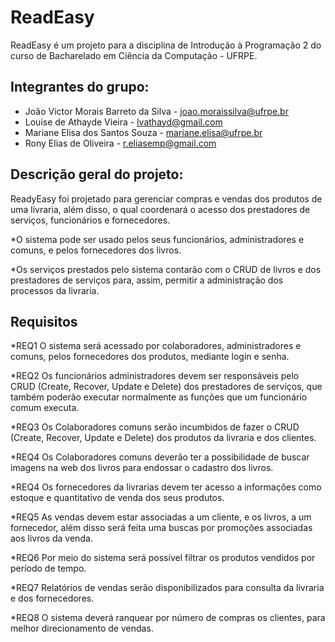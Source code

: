 # ReadEasy 

ReadEasy é um projeto para a disciplina de Introdução à Programação 2 do curso de Bacharelado em Ciência da Computação - UFRPE.

## Integrantes do grupo:

- João Victor Morais Barreto da Silva - joao.moraissilva@ufrpe.br
- Louise de Athayde Vieira - lvathayd@gmail.com
- Mariane Elisa dos Santos Souza - mariane.elisa@ufrpe.br
- Rony Elias de Oliveira - r.eliasemp@gmail.com

## Descrição geral do projeto:

ReadyEasy foi projetado para gerenciar compras e vendas dos produtos de uma livraria, além disso, o qual coordenará o acesso dos prestadores de serviços, funcionários e fornecedores.

*O sistema pode ser usado pelos seus funcionários, administradores e comuns, e pelos fornecedores dos livros. 

*Os serviços prestados pelo sistema contarão com o CRUD de livros e dos prestadores de serviços para, assim, permitir a administração dos processos da livraria. 

## Requisitos 

*REQ1 O sistema será acessado por colaboradores, administradores e comuns, pelos fornecedores dos produtos, mediante login e senha.

*REQ2 Os funcionários administradores devem ser responsáveis pelo CRUD (Create, Recover, Update e Delete) dos prestadores de serviços, 
que também poderão executar normalmente as funções que um funcionário comum executa.

*REQ3 Os Colaboradores comuns serão incumbidos de fazer o CRUD (Create, Recover, Update e Delete) dos produtos da livraria e dos clientes.

*REQ4 Os Colaboradores comuns deverão ter a possibilidade de buscar imagens na web dos livros para endossar o cadastro dos livros.

*REQ4 Os fornecedores da livrarias devem ter acesso a informações como estoque e quantitativo de venda dos seus produtos.

*REQ5 As vendas devem estar associadas a um cliente, e os livros, a um fornecedor, além disso será feita uma buscas por promoções associadas aos livros da venda.

*REQ6 Por meio do sistema será possível filtrar os produtos vendidos por período de tempo.

*REQ7 Relatórios de vendas serão disponibilizados para consulta da livraria e dos fornecedores.

*REQ8 O sistema deverá ranquear por número de compras os clientes, para melhor direcionamento de vendas. 
